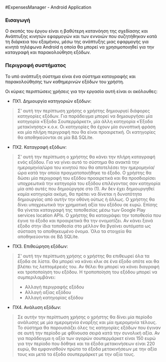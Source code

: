 #ExpensesManager - Android Application

### Εισαγωγή
Ο σκοπός του έργου είναι η βαθύτερη κατανόηση της σχεδίασης και Ανάπτυξης κινητών εφαρμογών και των εννοιών που συζητήθηκαν κατά τη διάρκεια του εξαμήνου, μέσω της ανάπτυξης μιας εφαρμογής για κινητά τηλέφωνα Android η οποία θα μπορεί να χρησιμοποιηθεί για την καταγραφή και παρακολούθηση εξόδων.

### Περιγραφή συστήματος
Το υπό ανάπτυξη σύστημα είναι ένα σύστημα καταγραφής και παρακολούθησης των καθημερινών εξόδων του χρήστη.

Οι κύριες περιπτώσεις χρήσεις για την εργασία αυτή είναι οι ακόλουθες:
- ΠΧ1. Δημιουργία κατηγοριών εξόδων:

> Σ’ αυτή την περίπτωση χρήσης ο χρήστης δημιουργεί διάφορες κατηγορίες εξόδων. 
> Για παράδειγμα μπορεί να δημιουργήσει μία κατηγορία
> «Έξοδα Σουπερμάρκετ», μία άλλη κατηγορία «Έξοδα μετακίνησης» κ.ο.κ. 
> Οι κατηγορίες θα έχουν μία συνοπτική φράση και μία πλήρη περιγραφή που θα είναι προαιρετική. 
> Οι κατηγορίες θα αποθηκεύονται σε μία ΒΔ SQLite.

- ΠΧ2. Καταγραφή εξόδων:

> Σ’ αυτή την περίπτωση ο χρήστης θα κάνει την πλήρη καταγραφή ενός εξόδου. 
> Για να γίνει αυτό το σύστημα θα ανακτά την ημερομηνία/ώρα του κινητού που θα αποτελέσει την ημερομηνία/ώρα κατά την οποία πραγματοποιήθηκε το έξοδο. 
> Ο χρήστης θα δώσει μία περιγραφή του εξόδου προαιρετικά και θα προσδιορίσει υποχρεωτικά την κατηγορία του εξόδου επιλέγοντας σαν κατηγορία μία από αυτές που δημιούργησε στο (1).
> Αν δεν έχει δημιουργηθεί καμία κατηγορία ακόμη, θα πρέπει να δίνεται η δυνατότητα δημιουργίας από αυτήν την οθόνη ούτως ή άλλως. 
> Ο χρήστης θα δίνει υποχρεωτικά την χρηματική αξία του εξόδου σε ευρώ. 
> Επίσης θα γίνεται καταγραφή της τοποθεσίας μέσω των Google Play services location APIs. 
> Ο χρήστης θα καταγράφει την τοποθεσία που έγινε το έξοδο και προαιρετικά θα την ονοματίζει. 
> Αν κάνει ξανά έξοδο στην ίδια τοποθεσία στο μέλλον θα βγαίνει αυτόματα ως σύσταση το αποθηκευμένο όνομα. 
> Όλα τα στοιχεία θα αποθηκεύονται σε ΒΔ SQLite.

- ΠΧ3. Επιθεώρηση εξόδων: 

> Σ’ αυτή την περίπτωση χρήσης ο χρήστης θα επιθεωρεί όλα τα έξοδα σε λίστα. 
> Θα μπορεί να κάνει κλικ σε ένα έξοδο οπότε και θα βλέπει τις λεπτομέρειές του. 
> Αν θέλει θα μπορεί να κάνει διαγραφή και τροποποίηση του εξόδου.
> Η	τροποποίηση του εξόδου μπορεί να συμπεριλαμβάνει:
> * Αλλαγή περιγραφής εξόδου
> * Αλλαγή αξίας εξόδου
> * Αλλαγή κατηγορίας εξόδου

- ΠΧ4. Ανάλυση εξόδων:

> Σε αυτήν την περίπτωση χρήσης ο χρήστης θα δίνει μία περίοδο ανάλυσης με μία ημερομηνία έναρξης και μία ημερομηνία τέλους. 
> Το σύστημα θα παρουσιάζει όλες τις κατηγορίες εξόδων που έγιναν σε αυτή την περίοδο με φθίνουσα σειρά κατά την συνολική αξία.
> Αν για παράδειγμα η αξία των αγορών σουπερμάρκετ είναι 150 ευρώ για την περίοδο που δόθηκε και τα έξοδα μετακινήσεων είναι 220 ευρώ, 
> θα εμφανισθούν πρώτα τα έξοδα μετακινήσεων με την αξία τους και μετά τα έξοδα σουπερμάρκετ με την αξία τους.

